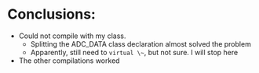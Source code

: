 
# Conclusions:

- Could not compile with my class.
    - Splitting the ADC_DATA class declaration almost solved the problem
    - Apparently, still need to `virtual \~`, but not sure. I will stop here
- The other compilations worked
